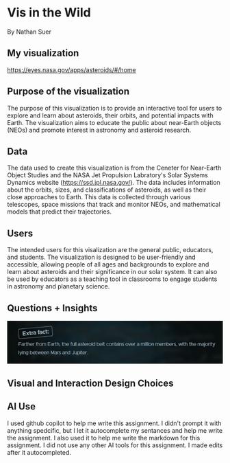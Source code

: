 # Vis in the Wild
By Nathan Suer
## My visualization
https://eyes.nasa.gov/apps/asteroids/#/home

## Purpose of the visualization
<!-- What is the purpose of this visualization?  -->
The purpose of this visualization is to provide an interactive tool for users to explore and learn about asteroids, their orbits, and potential impacts with Earth. The visualization aims to educate the public about near-Earth objects (NEOs) and promote interest in astronomy and asteroid research.

## Data
<!-- What is the data?  How was the data captured or collected? -->
The data used to create this visualization is from the Ceneter for Near-Earth Object Studies and the NASA Jet Propulsion Labratory's Solar Systems Dynamics website (https://ssd.jpl.nasa.gov/). The data includes information about the orbits, sizes, and classifications of asteroids, as well as their close approaches to Earth. This data is collected through various telescopes, space missions that track and monitor NEOs, and mathematical models that predict their trajectories.

## Users
<!-- Who are the users that this visualization was made for?  Experts, general public, children, patients, mechanics, athletes+trainers...?   -->
The intended users for this visalization are the general public, educators, and students. The visualization is designed to be user-friendly and accessible, allowing people of all ages and backgrounds to explore and learn about asteroids and their significance in our solar system. It can also be used by educators as a teaching tool in classrooms to engage students in astronomy and planetary science.

## Questions + Insights
<!-- Questions+Insights: What questions can people ask+answer about this data using this visualization?  How can they find the answers with this tool?Show some example insights someone can arrive at using this tool -->

![Fun Fact](Pictures/FunFact.png)
## Visual and Interaction Design Choices
<!-- Comment on the visual and interaction design choices- are their choices effective? Are there any design choices that are not effective, and how could they be improved? 
What are the limitations of this design- what can't someone do with this visualization -->

## AI Use
I used github copilot to help me write this assignment. I didn't prompt it with anything spedcific, but I let it autocomplete my sentances and help me write the assignment. I also used it to help me write the markdown for this assignment. I did not use any other AI tools for this assignment. I made edits after it autocompleted.